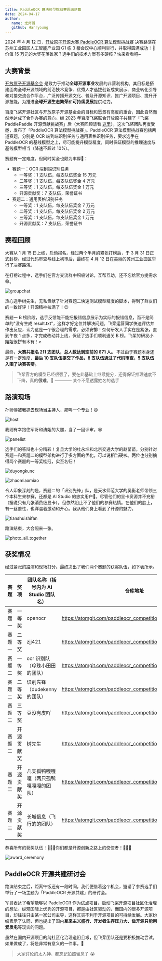 ```yaml
---
title: PaddleOCR 算法模型挑战赛圆满落幕
date: 2024-04-17
author:
   name: 尤师傅
   github: Harryoung
---
```


2024 年 4 月 12 日，[开放原子开源大赛 PaddleOCR 算法模型挑战赛](https://competition.atomgit.com/competitionInfo?id=d25e62a0d7f27876a8c4219bfc0be90e) 决赛路演在苏州工业园区人工智能产业园 G1 栋 3 楼会议中心顺利举行，并取得圆满成功！🎉价值 15 万元的大奖花落谁家？选手们的技术方案有多硬核？快来看看吧~

<!-- more -->

## 大赛背景

[开放原子开源基金会](https://www.openatom.org/about) 是致力于推动**全球开源事业**发展的非营利机构。其目标是搭建面向全球开源领域的前沿技术竞争、优秀人才选拔创新成果展示、商业转化引导和对接交流合作平台，广泛传播开源文化、普及开源知识、推广开源项目、提升开源技能，为推进**全球开源生态繁荣**和**可持续发展**提供动力。

百度飞桨开源社区与开放原子开源基金会的目标和愿景有高度的重合，因此自然而然地达成了合作办赛的意向。继 2023 年百度飞桨联合开放原子共建了「飞桨 PaddlePaddle 开源贡献挑战赛」后（大赛回顾请看 [这里](https://pfcc.blog/posts/wuxi-kaifangyuanzi)），这次飞桨团队再度受邀，发布了「PaddleOCR 算法模型挑战赛」。PaddleOCR 算法模型挑战赛包括两道赛题，分别是 OCR 端到端识别任务与通用表格识别任务，要求选手在 PaddleOCR 的基线模型之上，尽可能提升模型精度，同时保证模型的推理速度与基线模型相当（降速不超过 10%）。

赛题有一定难度，但同时奖金也颇为丰厚🤩：

- 赛题一：OCR 端到端识别任务
  - 一等奖：1 支队伍，每支队伍奖金 15 万元
  - 二等奖：1 支队伍，每支队伍奖金 4 万元
  - 三等奖：1 支队伍，每支队伍奖金 1 万元
  - 开源贡献奖：7 支队伍，荣誉证书
- 赛题二：通用表格识别任务
  - 一等奖：1 支队伍，每支队伍奖金 7 万元
  - 二等奖：1 支队伍，每支队伍奖金 2 万元
  - 三等奖：1 支队伍，每支队伍奖金 1 万元
  - 开源贡献奖：7 支队伍，荣誉证书

## 赛程回顾

大赛从 1 月 15 日上线，启动报名。经过两个半月的紧张打榜后，于 3 月 31 日正式封榜。经过代码审查与线上初审后，最终在 4 月 12 日在美丽的苏州工业园区举行了决赛路演。

在打榜过程中，选手们在官方交流群中积极讨论，互帮互助，还不忘给官方提需求😅。

![groupchat](../images/suzhou-kaifangyuanzi/groupchat.png)

热心选手树先生，无私贡献了针对赛题二快速测试模型精度的脚本，得到了群友们的一致好评！开源精神拉满了！😉

赛题一 B 榜阶段，选手反馈能不能把报错信息展示为实际的报错信息，而不是简单的"没有生成 result.txt"，这样才好定位并解决问题。飞桨运营同学快速评估并作出反应，认为这是一个很合理的需求，必须安排！奈何研发人手实在是紧张，直到午夜 1 点多，才完成改动并上线，保证了选手们顺利通关 B 榜。飞桨的研发小姐姐很拼有木有！✊

最终，**大赛共报名 211 支团队，总人数达到空前的 671 人。** 不过由于赛题本身还是有一定难度，**最后 10 支队伍提交了作品，8 支队伍通过了代码审查，5 支队伍入围了决赛答辩。**

> 飞桨官方的模型已经很强了，要在此基础上继续提分，还得保证推理速度不下降，真的**很难**。👿 ———— 某个不愿透露姓名的选手

## 路演现场

孙师傅被我抓去现场当主持人，那叫一个专业！😄

![host](../images/suzhou-kaifangyuanzi/sun_host.jpg)

我则有幸抱住军哥和涛姐的大腿，当了一回评审。😎

![panelist](../images/suzhou-kaifangyuanzi/panelist.jpg)

选手们的答辩也十分精彩！复旦大学的杜永坤和北京交通大学的赵苗苗，分别针对赛题一和赛题二的模型架构进行了多方面的优化，可以说相当硬核。两位也分别摘得两个赛题的一等奖桂冠，实至名归！

![duyongkunc](../images/suzhou-kaifangyuanzi/duyongkun.jpg)

![zhaomiaomiao](../images/suzhou-kaifangyuanzi/zhaomiaomiao.jpg)

令人印象深刻的是，赛题二的「识别先锋」队，是天水师范大学的吴衡老师带领三个本科生来参赛，还都是 AI Studio 的忠实用户🤗。尽管他们的显卡资源并不充裕（据说只有几张消费级显卡），但依然阻止不了他们的参赛热情。在他们的脸上，有一丝羞怯，也洋溢着激动和开心。我从他们身上看到了开源的魅力。

![tianshuishifan](../images/suzhou-kaifangyuanzi/tianshuishifan.jpg)

路演结束，大合照来一张。

![photo_all_together](../images/suzhou-kaifangyuanzi/photo_all_together.jpg)

## 获奖情况

经过紧张的路演和现场打分，最终决出了我们两个赛题的获奖队伍，如下表所示。

| 赛题   | 奖项       | 团队名称（括号内为 AI Studio 团队名）    | 仓库地址                                                     |
| ------ | ---------- | -------------------------------------- | ------------------------------------------------------------ |
| 赛题一 | 一等奖     | openocr                                | https://atomgit.com/paddleocr_competition/openocr            |
| 赛题一 | 二等奖     | zjj421                                 | https://atomgit.com/paddleocr_competition/zjj421             |
| 赛题二 | 一等奖     | ocr 识别队（珍珠小田田的团队）          | https://atomgit.com/paddleocr_competition/ocr_recognition    |
| 赛题二 | 二等奖     | 识别先锋（dudekenny 的团队）            | https://atomgit.com/paddleocr_competition/RecognitionPioneer |
| 赛题二 | 三等奖     | 豆没有皮吖                             | https://atomgit.com/paddleocr_competition/doumeiyoupiya      |
| 赛题二 | 开源贡献奖 | 树先生                                 | https://atomgit.com/paddleocr_competition/Mr.Tree            |
| 赛题二 | 开源贡献奖 | 几支孤鸭嘎嘎嘎（两只孤鸭嘎嘎嘎的团队） | https://atomgit.com/paddleocr_competition/duckgaga           |
| 赛题二 | 开源贡献奖 | 长城信息（飞行的的团队）               | https://atomgit.com/paddleocr_competition/GreatWallInfo_task2 |

恭喜所有的获奖队伍！🎉🎉🎉你们都是开源创新之路上的佼佼者！🚀🚀🚀

![award_ceremony](../images/suzhou-kaifangyuanzi/award_ceremony.jpg)

## PaddleOCR 开源共建研讨会

路演结束之后，距离午饭还有一段时间。我们便借着这个机会，邀请了参赛选手们举行了一场主题为「PaddleOCR 开源共建」的研讨会。

军哥表达了希望能够以 PaddleOCR 作为试点项目，启动飞桨开源项目社区化治理的想法。纵观国际上优秀的开源项目，都是由社区驱动的，而国内的很多开源项目，却往往只由某一家公司主导，这样其实不利于开源项目的可持续发展。大家纷纷表示了认同，但也提出了国内**拿来主义盛行、开发者生存压力大、做开源只能用爱发电**等现实的问题。

虽然在国内开源项目的纯社区化治理道阻且艰，但飞桨团队还是要积极推动尝试。如果做成了，将是非常有意义的一件事。👊

> 大家讨论的太入神，都忘记拍照留念了 😭
